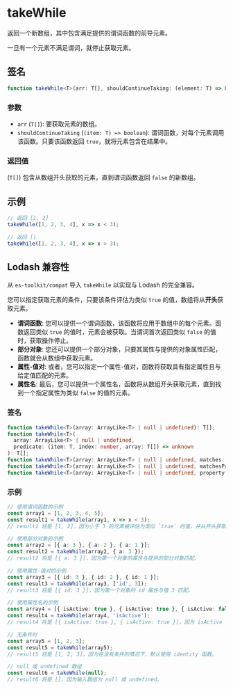 # takeWhile

返回一个新数组，其中包含满足提供的谓词函数的前导元素。

一旦有一个元素不满足谓词，就停止获取元素。

## 签名

```typescript
function takeWhile<T>(arr: T[], shouldContinueTaking: (element: T) => boolean): T[];
```

### 参数

- `arr` (`T[]`): 要获取元素的数组。
- `shouldContinueTaking` (`(item: T) => boolean`): 谓词函数，对每个元素调用该函数。只要该函数返回 `true`，就将元素包含在结果中。

### 返回值

(`T[]`) 包含从数组开头获取的元素，直到谓词函数返回 `false` 的新数组。

## 示例

```typescript
// 返回 [1, 2]
takeWhile([1, 2, 3, 4], x => x < 3);

// 返回 []
takeWhile([1, 2, 3, 4], x => x > 3);
```

## Lodash 兼容性

从 `es-toolkit/compat` 导入 `takeWhile` 以实现与 Lodash 的完全兼容。

您可以指定获取元素的条件，只要该条件评估为类似 `true` 的值，数组将从**开头**获取元素。

- **谓词函数**: 您可以提供一个谓词函数，该函数将应用于数组中的每个元素。函数返回类似 `true` 的值时，元素会被获取。当谓词首次返回类似 `false` 的值时，获取操作停止。
- **部分对象**: 您还可以提供一个部分对象，只要其属性与提供的对象属性匹配，函数就会从数组中获取元素。
- **属性-值对**: 或者，您可以指定一个属性-值对，函数将获取具有指定属性且与给定值匹配的元素。
- **属性名**: 最后，您可以提供一个属性名，函数将从数组开头获取元素，直到找到一个指定属性为类似 `false` 的值的元素。

### 签名

```typescript
function takeWhile<T>(array: ArrayLike<T> | null | undefined): T[];
function takeWhile<T>(
  array: ArrayLike<T> | null | undefined,
  predicate: (item: T, index: number, array: T[]) => unknown
): T[];
function takeWhile<T>(array: ArrayLike<T> | null | undefined, matches: Partial<T>): T[];
function takeWhile<T>(array: ArrayLike<T> | null | undefined, matchesProperty: [keyof T, unknown]): T[];
function takeWhile<T>(array: ArrayLike<T> | null | undefined, property: PropertyKey): T[];
```

### 示例

```typescript
// 使用谓词函数的示例
const array1 = [1, 2, 3, 4, 5];
const result1 = takeWhile(array1, x => x < 3);
// result1 将是 [1, 2]，因为小于 3 的元素被评估为类似 `true` 的值，并从开头获取，而首次遇到大于或等于 3 的值时停止。

// 使用部分对象的示例
const array2 = [{ a: 3 }, { a: 2 }, { a: 1 }];
const result2 = takeWhile(array2, { a: 3 });
// result2 将是 [{ a: 3 }]，因为第一个对象的属性与提供的部分对象匹配。

// 使用属性-值对的示例
const array3 = [{ id: 3 }, { id: 2 }, { id: 1 }];
const result3 = takeWhile(array3, ['id', 3]);
// result3 将是 [{ id: 3 }]，因为第一个对象的 id 属性与值 3 匹配。

// 使用属性名的示例
const array4 = [{ isActive: true }, { isActive: true }, { isActive: false }];
const result4 = takeWhile(array4, 'isActive');
// result4 将是 [{ isActive: true }, { isActive: true }]，因为 isActive 属性被评估为类似 `true` 的值，并从开头获取。

// 无条件时
const array5 = [1, 2, 3];
const result5 = takeWhile(array5);
// result5 将是 [1, 2, 3]，因为在没有条件的情况下，默认使用 identity 函数。

// null 或 undefined 数组
const result6 = takeWhile(null);
// result6 将是 []，因为输入数组为 null 或 undefined。
```
